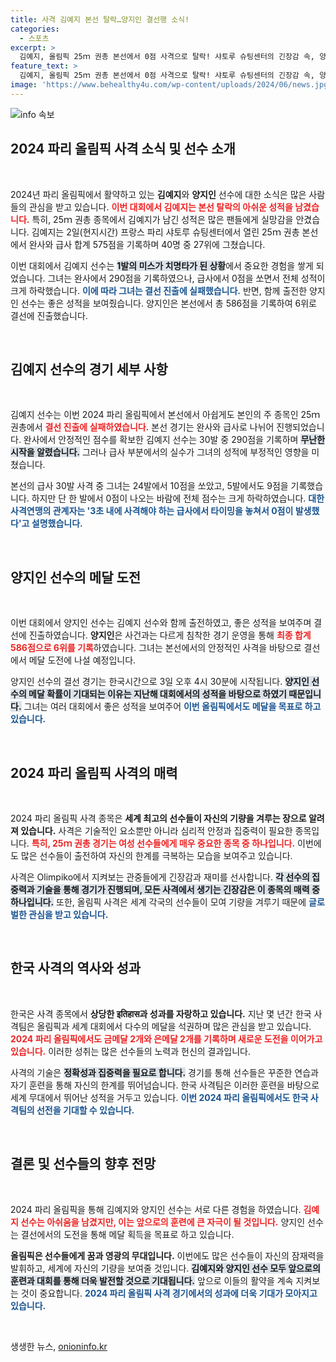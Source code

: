 ```yaml
---
title: 사격 김예지 본선 탈락…양지인 결선행 소식!
categories:
  - 스포츠
excerpt: >
  김예지, 올림픽 25ｍ 권총 본선에서 0점 사격으로 탈락! 샤토루 슈팅센터의 긴장감 속, 양지인이 결선 진출로 메달 도전. 사격의 결과는 예측불허!
feature_text: >
  김예지, 올림픽 25ｍ 권총 본선에서 0점 사격으로 탈락! 샤토루 슈팅센터의 긴장감 속, 양지인이 결선 진출로 메달 도전. 사격의 결과는 예측불허!
image: 'https://www.behealthy4u.com/wp-content/uploads/2024/06/news.jpg'
---
```


<p><img src="https://www.behealthy4u.com/wp-content/uploads/2024/06/news.jpg" alt="info 속보" /></p>

<h2 data-ke-size="size26">2024 파리 올림픽 사격 소식 및 선수 소개</h2>

<p data-ke-size="size16">&nbsp;</p>

<p>2024년 파리 올림픽에서 활약하고 있는 <b>김예지</b>와 <b>양지인</b> 선수에 대한 소식은 많은 사람들의 관심을 받고 있습니다. <b><span style="color: #ee2323;">이번 대회에서 김예지는 본선 탈락의 아쉬운 성적을 남겼습니다.</span></b> 특히, 25ｍ 권총 종목에서 김예지가 남긴 성적은 많은 팬들에게 실망감을 안겼습니다. 김예지는 2일(현지시간) 프랑스 파리 샤토루 슈팅센터에서 열린 25ｍ 권총 본선에서 완사와 급사 합계 575점을 기록하며 40명 중 27위에 그쳤습니다. </p>

<p>이번 대회에서 김예지 선수는 <b><span style="background-color: #21538527;">1발의 미스가 치명타가 된 상황</span></b>에서 중요한 경험을 쌓게 되었습니다. 그녀는 완사에서 290점을 기록하였으나, 급사에서 0점을 쏘면서 전체 성적이 크게 하락했습니다. <b><span style="color: #1a5490;">이에 따라 그녀는 결선 진출에 실패했습니다.</span></b> 반면, 함께 출전한 양지인 선수는 좋은 성적을 보여줬습니다. 양지인은 본선에서 총 586점을 기록하여 6위로 결선에 진출했습니다.</p>

<p data-ke-size="size16">&nbsp;</p>

<h2 data-ke-size="size26">김예지 선수의 경기 세부 사항</h2>

<p data-ke-size="size16">&nbsp;</p>

<p>김예지 선수는 이번 2024 파리 올림픽에서 본선에서 아쉽게도 본인의 주 종목인 25ｍ 권총에서 <b><span style="color: #ee2323;">결선 진출에 실패하였습니다.</span></b> 본선 경기는 완사와 급사로 나뉘어 진행되었습니다. 완사에서 안정적인 점수를 확보한 김예지 선수는 30발 중 290점을 기록하며 <b><span style="background-color: #21538527;">무난한 시작을 알렸습니다.</span></b> 그러나 급사 부분에서의 실수가 그녀의 성적에 부정적인 영향을 미쳤습니다. </p>

<p>본선의 급사 30발 사격 중 그녀는 24발에서 10점을 쏘았고, 5발에서도 9점을 기록했습니다. 하지만 단 한 발에서 0점이 나오는 바람에 전체 점수는 크게 하락하였습니다. <b><span style="color: #1a5490;">대한사격연맹의 관계자는 '3초 내에 사격해야 하는 급사에서 타이밍을 놓쳐서 0점이 발생했다'고 설명했습니다.</span></b></p>

<p data-ke-size="size16">&nbsp;</p>

<h2 data-ke-size="size26">양지인 선수의 메달 도전</h2>

<p data-ke-size="size16">&nbsp;</p>

<p>이번 대회에서 양지인 선수는 김예지 선수와 함께 출전하였고, 좋은 성적을 보여주며 결선에 진출하였습니다. <b>양지인</b>은 사건과는 다르게 침착한 경기 운영을 통해 <b><span style="color: #ee2323;">최종 합계 586점으로 6위를 기록</span></b>하였습니다. 그녀는 본선에서의 안정적인 사격을 바탕으로 결선에서 메달 도전에 나설 예정입니다. </p>

<p>양지인 선수의 결선 경기는 한국시간으로 3일 오후 4시 30분에 시작됩니다. <b><span style="background-color: #21538527;">양지인 선수의 메달 확률이 기대되는 이유는 지난해 대회에서의 성적을 바탕으로 하였기 때문입니다.</span></b> 그녀는 여러 대회에서 좋은 성적을 보여주어 <b><span style="color: #1a5490;">이번 올림픽에서도 메달을 목표로 하고 있습니다.</span></b></p>

<p data-ke-size="size16">&nbsp;</p>

<h2 data-ke-size="size26">2024 파리 올림픽 사격의 매력</h2>

<p data-ke-size="size16">&nbsp;</p>

<p>2024 파리 올림픽 사격 종목은 <b>세계 최고의 선수들이 자신의 기량을 겨루는 장으로 알려져 있습니다.</b> 사격은 기술적인 요소뿐만 아니라 심리적 안정과 집중력이 필요한 종목입니다. <b><span style="color: #ee2323;">특히, 25ｍ 권총 경기는 여성 선수들에게 매우 중요한 종목 중 하나입니다.</span></b> 이번에도 많은 선수들이 출전하여 자신의 한계를 극복하는 모습을 보여주고 있습니다. </p>

<p>사격은 Olimpiko에서 지켜보는 관중들에게 긴장감과 재미를 선사합니다. <b><span style="background-color: #21538527;">각 선수의 집중력과 기술을 통해 경기가 진행되며, 모든 사격에서 생기는 긴장감은 이 종목의 매력 중 하나입니다.</span></b> 또한, 올림픽 사격은 세계 각국의 선수들이 모여 기량을 겨루기 때문에 <b><span style="color: #1a5490;">글로벌한 관심을 받고 있습니다.</span></b></p>

<p data-ke-size="size16">&nbsp;</p>

<h2 data-ke-size="size26">한국 사격의 역사와 성과</h2>

<p data-ke-size="size16">&nbsp;</p>

<p>한국은 사격 종목에서 <b>상당한 इतिहास과 성과를 자랑하고 있습니다.</b> 지난 몇 년간 한국 사격팀은 올림픽과 세계 대회에서 다수의 메달을 석권하며 많은 관심을 받고 있습니다. <b><span style="color: #ee2323;">2024 파리 올림픽에서도 금메달 2개와 은메달 2개를 기록하며 새로운 도전을 이어가고 있습니다.</span></b> 이러한 성취는 많은 선수들의 노력과 헌신의 결과입니다. </p>

<p>사격의 기술은 <b><span style="background-color: #21538527;">정확성과 집중력을 필요로 합니다.</span></b> 경기를 통해 선수들은 꾸준한 연습과 자기 훈련을 통해 자신의 한계를 뛰어넘습니다. 한국 사격팀은 이러한 훈련을 바탕으로 세계 무대에서 뛰어난 성적을 거두고 있습니다. <b><span style="color: #1a5490;">이번 2024 파리 올림픽에서도 한국 사격팀의 선전을 기대할 수 있습니다.</span></b></p>

<p data-ke-size="size16">&nbsp;</p>

<h2 data-ke-size="size26">결론 및 선수들의 향후 전망</h2>

<p data-ke-size="size16">&nbsp;</p>

<p>2024 파리 올림픽을 통해 김예지와 양지인 선수는 서로 다른 경험을 하였습니다. <b><span style="color: #ee2323;">김예지 선수는 아쉬움을 남겼지만, 이는 앞으로의 훈련에 큰 자극이 될 것입니다.</span></b> 양지인 선수는 결선에서의 도전을 통해 메달 획득을 목표로 하고 있습니다. </p>

<p><b>올림픽은 선수들에게 꿈과 영광의 무대입니다.</b> 이번에도 많은 선수들이 자신의 잠재력을 발휘하고, 세계에 자신의 기량을 보여줄 것입니다. <b><span style="background-color: #21538527;">김예지와 양지인 선수 모두 앞으로의 훈련과 대회를 통해 더욱 발전할 것으로 기대됩니다.</span></b> 앞으로 이들의 활약을 계속 지켜보는 것이 중요합니다. <b><span style="color: #1a5490;">2024 파리 올림픽 사격 경기에서의 성과에 더욱 기대가 모아지고 있습니다.</span></b></p>

<p data-ke-size="size16">&nbsp;</p>
생생한 뉴스, <a href="https://onioninfo.kr" rel="dofollow">onioninfo.kr</a>


